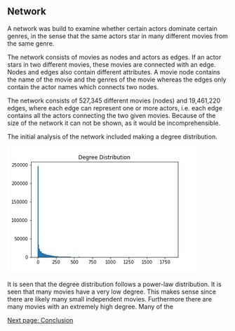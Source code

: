 
## Network
A network was build to examine whether certain actors dominate certain genres, in the sense that the same actors star in many different movies from the same genre.

The network consists of movies as nodes and actors as edges. If an actor stars in two different movies, these movies are connected with an edge. Nodes and edges also contain different attributes. A movie node contains the name of the movie and the genres of the movie whereas the edges only contain the actor names which connects two nodes.

The network consists of 527,345 different movies (nodes) and 19,461,220 edges, where each edge can represent one or more actors, i.e. each edge contains all the actors connecting the two given movies. Because of the size of the network it can not be shown, as it would be incomprehensible.

The initial analysis of the network included making a degree distribution.

![](images/DegreeDistribution.jpg)

It is seen that the degree distribution follows a power-law distribution. It is seen that many movies have a very low degree. This makes sense since there are likely many small independent movies. Furthermore there are many movies with an extremely high degree. Many of the 


[Next page: Conclusion](conclusion.md)
